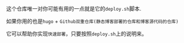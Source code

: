 这个仓库唯一对你可能有用的一点就是它的`deploy.sh`脚本.



如果你用的也是`hugo` + `Github双重仓库(静态博客部署的仓库和博客源代码的仓库)`

它可以帮助你实现`快速部署`，只要按照`deploy.sh`上的说明来。
